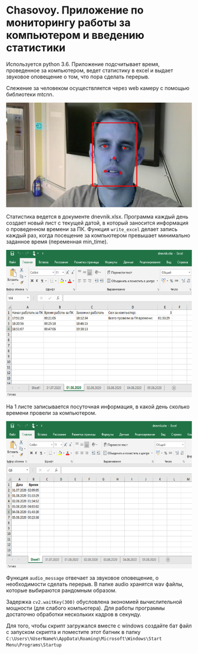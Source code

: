 # Chasovoy. Приложение по мониторингу работы за компьютером и введению статистики
Используется python 3.6. Приложение подсчитывает время, проведенное за компьютером, ведет статистику в excel и выдает звуковое оповещение о том, что пора сделать перерыв.

Слежение за человеком осуществляется через web камеру с помощью библиотеки mtcnn.

<p align="left">
  <img src="screenshot_readme/2.png" /></div>
</p>


Статистика ведется в документе dnevnik.xlsx. Программа каждый день создает новый лист с текущей датой, в который заносится информация о проведенном времени за ПК. Функция `write_excel` делает запись каждый раз, когда посещение за компьютером превышает минимально заданное время (переменная min_time).

<p align="left">
  <img src="screenshot_readme/excel_1.png" height = 400 width = 600  /></div>
</p>

На 1 листе записывается посуточная информация, в какой день сколько времени провели за компьютером.

<p align="left">
  <img src="screenshot_readme/excel_2.png" height = 400 width = 600  /></div>
</p>

Функция `audio_message` отвечает за звуковое оповещение, о необходимости сделать перерыв. В папке audio хранятся wav файлы, которые выбираются рандомным образом.

Задержка `cv2.waitKey(300)` обусловлена экономией вычислительной мощности (для слабого компьютера). Для работы программы достаточно обработки нескольких кадров в секунду.

Для того, чтобы скрипт загружался вместе с windows создайте бат файл с запуском скрипта и поместите этот батник в папку `C:\Users\%UserName%\AppData\Roaming\Microsoft\Windows\Start Menu\Programs\Startup`
